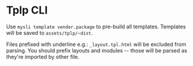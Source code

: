 # Tplp CLI

Use `mysli template vendor.package` to pre-build all templates. Templates will
be saved to `assets/tplp/~dist`.

Files prefixed with underline e.g.: `_layout.tpl.html` will be excluded from parsing.
You should prefix layouts and modules -- those will be parsed as they're
imported by other file.
